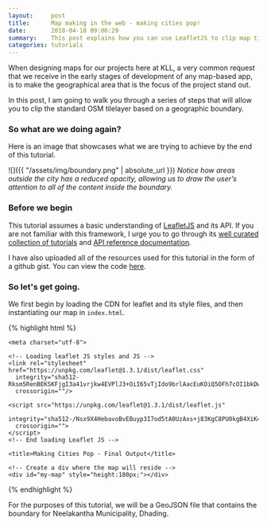 ```yaml
---
layout:     post
title:      Map making in the web - making cities pop!
date:       2018-04-18 09:06:29
summary:    This post explains how you can use LeafletJS to clip map tile layers and make boundaries stand out.  
categories: tutorials
---
```


When designing maps for our projects here at KLL, a very common request that we receive in the early stages of development of any map-based app, is to make the geographical area that is the focus of the project stand out.

In this post, I am going to walk you through a series of steps that will allow you to clip the standard OSM tilelayer based on a geographic boundary.

### So what are we doing again?
Here is an image that showcases what we are trying to achieve by the end of this tutorial.

![]({{ "/assets/img/boundary.png" | absolute_url }})
*Notice how areas outside the city has a reduced opacity, allowing us to draw the user’s attention to all of the content inside the boundary.*

### Before we begin

This tutorial assumes a basic understanding of [LeafletJS]("http://leafletjs.com/") and its API. If you are not familiar with this framework, I urge you to go through its [well curated collection of  tutorials]("http://leafletjs.com/examples.html") and [API reference documentation]("http://leafletjs.com/reference-1.3.0.html").

I have also uploaded all of the resources used for this tutorial in the form of a github gist. You can view the code [here]("#").


### So let's get going.

We first begin by loading the CDN for leaflet and its style files, and then instantiating our map in `index.html`.

{% highlight html %}
<html lang="en" dir="ltr">
  <head>

    <meta charset="utf-8">

    <!-- Loading leaflet JS styles and JS -->
    <link rel="stylesheet" href="https://unpkg.com/leaflet@1.3.1/dist/leaflet.css"
      integrity="sha512-Rksm5RenBEKSKFjgI3a41vrjkw4EVPlJ3+OiI65vTjIdo9brlAacEuKOiQ5OFh7cOI1bkDwLqdLw3Zg0cRJAAQ=="
      crossorigin=""/>

    <script src="https://unpkg.com/leaflet@1.3.1/dist/leaflet.js"
      integrity="sha512-/Nsx9X4HebavoBvEBuyp3I7od5tA0UzAxs+j83KgC8PU0kgB4XiK4Lfe4y4cgBtaRJQEIFCW+oC506aPT2L1zw=="
      crossorigin="">
    </script>
    <!-- End loading Leaflet JS -->

    <title>Making Cities Pop - Final Output</title>

  </head>

  <body>

    <!-- Create a div where the map will reside -->
    <div id="my-map" style="height:180px;"></div>

  </body>
</html>
{% endhighlight %}



For the purposes of this tutorial, we will be a GeoJSON file that contains the boundary for Neelakantha Municipality, Dhading.
